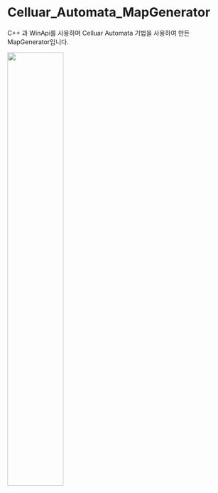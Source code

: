 # Celluar_Automata_MapGenerator
C++ 과 WinApi를 사용하며 Celluar Automata 기법을 사용하여 만든 MapGenerator입니다.

<img src="https://user-images.githubusercontent.com/39338850/74084035-09f46d00-4aae-11ea-8f1a-017fc07a819c.gif" width="50%"></img>

